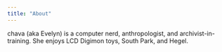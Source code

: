```yaml
---
title: "About"
---
```


chava (aka Evelyn) is a computer nerd, anthropologist, and archivist-in-training. She enjoys LCD Digimon toys, South Park, and Hegel.